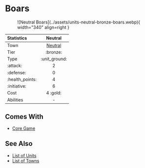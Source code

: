 # Boars

<figure markdown="span">
    ![Neutral Boars](../assets/units-neutral-bronze-boars.webp){ width="340" align=right }
</figure>


| Statistics | Neutral |
| :--- | :---: |
| Town | [Neutral](../towns/neutral.md) |
| Tier | :bronze: |
| Type | :unit_ground: |
| :attack: | 2 |
| :defense: | 0 |
| :health_points: | 4 |
| :initiative: | 6 |
| Cost | 4 :gold: |
| Abilities | - |


## Comes With

- [Core Game](../content/core_game.md)


## See Also

- [List of Units](index.md)
- [List of Towns](../towns/index.md)